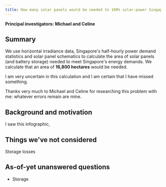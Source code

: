 ```yaml
---
title: How many solar panels would be needed to 100% solar-power Singapore?
---
```


**Principal investigators: Michael and Celine**

## Summary

We use horizontal irradiance data, Singapore's half-hourly power demand
statistics and solar panel schematics to calculate the area of solar panels
(and battery storage) needed to meet Singapore's energy demands. We
calculate that an area of **16,800 hectares** would be needed.

I am very uncertain in this calculation and I am certain that I have missed
something.

Thanks very much to Michael and Celine for researching this problem with me:
whatever errors remain are mine.

## Background and motivation

I saw this infographic,

## Things we've not considered

Storage losses



## As-of-yet unanswered questions

- Storage

